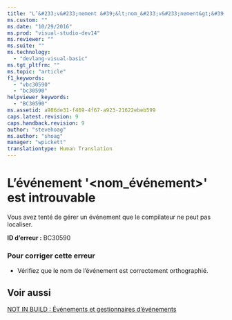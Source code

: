 ```yaml
---
title: "L’&#233;v&#233;nement &#39;&lt;nom_&#233;v&#233;nement&gt;&#39; est introuvable | Microsoft Docs"
ms.custom: ""
ms.date: "10/29/2016"
ms.prod: "visual-studio-dev14"
ms.reviewer: ""
ms.suite: ""
ms.technology: 
  - "devlang-visual-basic"
ms.tgt_pltfrm: ""
ms.topic: "article"
f1_keywords: 
  - "vbc30590"
  - "bc30590"
helpviewer_keywords: 
  - "BC30590"
ms.assetid: a986de31-f469-4f67-a923-21622ebeb599
caps.latest.revision: 9
caps.handback.revision: 9
author: "stevehoag"
ms.author: "shoag"
manager: "wpickett"
translationtype: Human Translation
---
```

# L’&#233;v&#233;nement &#39;&lt;nom_&#233;v&#233;nement&gt;&#39; est introuvable
Vous avez tenté de gérer un événement que le compilateur ne peut pas localiser.  
  
 **ID d’erreur :** BC30590  
  
### Pour corriger cette erreur  
  
-   Vérifiez que le nom de l’événement est correctement orthographié.  
  
## Voir aussi  
 [NOT IN BUILD : Événements et gestionnaires d’événements](http://msdn.microsoft.com/fr-fr/95074a0d-1cbc-4221-a95a-964185c7f962)